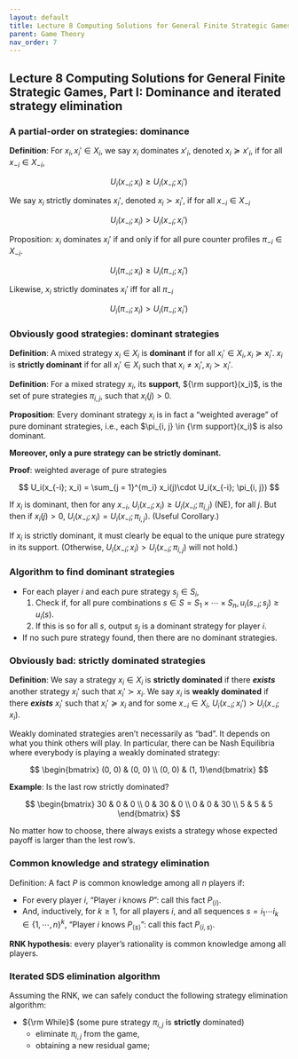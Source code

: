 ```yaml
---
layout: default
title: Lecture 8 Computing Solutions for General Finite Strategic Games, Part I
parent: Game Theory
nav_order: 7
---
```

## Lecture 8 Computing Solutions for General Finite Strategic Games, Part I: Dominance and iterated strategy elimination
### A partial-order on strategies: dominance

**Definition**: For $x_i, x_i' \in X_i$, we say $x_i$ dominates $x'_i$, denoted $x_i \succeq x'_i$, if for all $x_{-i} \in X_{-i}$,

$$
U_i(x_{-i};x_i) \geq U_i(x_{-i};x_i')
$$

We say $x_i$ strictly dominates $x_i'$, denoted $x_i \succ x_i'$, if for all $x_{-i}\in X_{-i}$

$$
U_i(x_{-i};x_i) > U_i(x_{-i};x_i')
$$

Proposition: $x_i$ dominates $x_i'$ if and only if for all pure counter profiles $\pi_{-i}\in X_{-i}$.

$$
U_i(\pi_{-i};x_i) \geq U_i(\pi_{-i};x_i')
$$

Likewise, $x_i$ strictly dominates $x_i'$ iff for all $\pi_{-i}$

$$
U_i(\pi_{-i};x_i) > U_i(\pi_{-i};x_i')
$$

### Obviously good strategies: dominant strategies

**Definition**: A mixed strategy $x_i \in X_i$ is **dominant** if for all $x_i' \in X_i, x_i \succeq x_i'$. $x_i$ is **strictly dominant** if for all $x_i' \in X_i$ such that $x_i \neq x_i', x_i \succ x_i'$.

**Definition**: For a mixed strategy $x_i$, its **support**, ${\rm support}(x_i)$, is the set of pure strategies $\pi_{i, j}$, such that $x_i(j) > 0$.

**Proposition**: Every dominant strategy $x_i$ is in fact a “weighted average” of pure dominant strategies, i.e., each $\pi_{i, j} \in {\rm support}(x_i)$ is also dominant.

**Moreover, only a pure strategy can be strictly dominant.**

**Proof**: weighted average of pure strategies

$$
U_i(x_{-i}; x_i) = \sum_{j = 1}^{m_i} x_i(j)\cdot U_i(x_{-i}; \pi_{i, j})
$$

If $x_i$ is dominant, then for any $x_{-i}$, $U_i(x_{-i}; x_i) \geq U_i(x_{-i}; \pi_{i, j})$ (NE), for all $j$. But then if $x_i(j) > 0$, $U_i(x_{-i};x_i) = U_i(x_{-i}; \pi_{i, j})$. (Useful Corollary.) 

If $x_i$ is strictly dominant, it must clearly be equal to the unique pure strategy in its support. (Otherwise, $U_i(x_{-i}; x_i) > U_i(x_{-i}; \pi_{i, j})$ will not hold.)

### Algorithm to find dominant strategies

- For each player $i$ and each pure strategy $s_j \in S_i$,
    1. Check if, for all pure combinations $s\in S = S_1 \times \cdots \times S_n, u_i(s_{-i};s_j) \geq u_i(s)$.
    2. If this is so for all $s$, output $s_j$ is a dominant strategy for player $i$.
- If no such pure strategy found, then there are no dominant strategies.

### Obviously bad: strictly dominated strategies

**Definition**: We say a strategy $x_i \in X_i$ is **strictly dominated** if there ***exists*** another strategy $x_i'$ such that $x_i' \succ x_i$. We say $x_i$ is **weakly dominated** if there ***exists*** $x_i'$ such that $x_i' \succeq x_i$ and for some $x_{-i} \in X_i$, $U_i(x_{-i}; x_i') > U_i(x_{-i}; x_i)$.

Weakly dominated strategies aren’t necessarily as “bad”. It depends on what you think others will play. In particular, there can be Nash Equilibria where everybody is playing a weakly dominated strategy: 

$$
\begin{bmatrix} (0, 0) & (0, 0) \\ (0, 0) & (1, 1)\end{bmatrix}
$$

**Example**: Is the last row strictly dominated?

$$
\begin{bmatrix} 30 & 0 & 0 \\ 0 & 30 & 0 \\ 0 & 0 & 30 \\ 5 & 5 & 5 \end{bmatrix}
$$

No matter how to choose, there always exists a strategy whose expected payoff is larger than the lest row’s.

### Common knowledge and strategy elimination

Definition: A fact $P$ is common knowledge among all $n$ players if:

- For every player $i$, “Player $i$ knows $P$”: call this fact $P_{\langle i \rangle}$.
- And, inductively, for $k \geq 1$, for all players $i$, and all sequences $s = i_1 \cdots i_k\in \lbrace 1, \cdots, n\rbrace^k$, “Player $i$ knows $P_{\langle s \rangle}$”: call this fact $P_{\langle i, s \rangle}$.

**RNK hypothesis**: every player’s rationality is common knowledge among all players.

### Iterated SDS elimination algorithm

Assuming the RNK, we can safely conduct the following strategy elimination algorithm:

- ${\rm While}$ (some pure strategy $\pi_{i,j}$ is **strictly** dominated)
    - eliminate $\pi_{i,j}$ from the game,
    - obtaining a new residual game;
